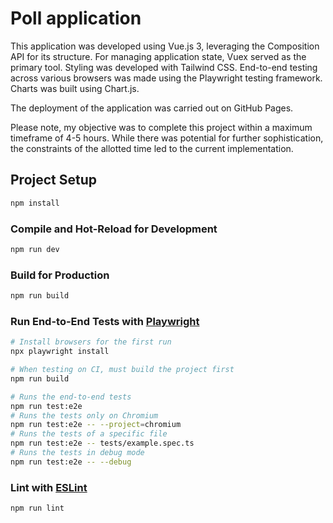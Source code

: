 # Poll application 
This application was developed using Vue.js 3, leveraging the Composition API for its structure. For managing application state, Vuex served as the primary tool. Styling was developed with Tailwind CSS. End-to-end testing across various browsers was made using the Playwright testing framework. Charts was built using Chart.js.

The deployment of the application was carried out on GitHub Pages.

Please note, my objective was to complete this project within a maximum timeframe of 4-5 hours. While there was potential for further sophistication, the constraints of the allotted time led to the current implementation.

## Project Setup

```sh
npm install
```

### Compile and Hot-Reload for Development

```sh
npm run dev
```

### Build for Production

```sh
npm run build
```

### Run End-to-End Tests with [Playwright](https://playwright.dev)

```sh
# Install browsers for the first run
npx playwright install

# When testing on CI, must build the project first
npm run build

# Runs the end-to-end tests
npm run test:e2e
# Runs the tests only on Chromium
npm run test:e2e -- --project=chromium
# Runs the tests of a specific file
npm run test:e2e -- tests/example.spec.ts
# Runs the tests in debug mode
npm run test:e2e -- --debug
```

### Lint with [ESLint](https://eslint.org/)

```sh
npm run lint
```
